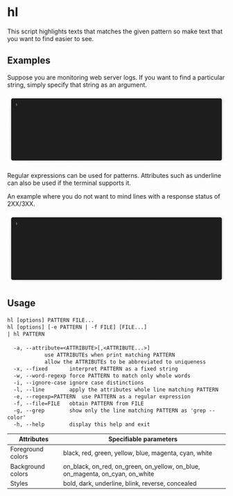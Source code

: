 # hl

This script highlights texts that matches the given pattern so make text that you want to find easier to see.

## Examples

Suppose you are monitoring web server logs.
If you want to find a particular string, simply specify that string as an argument.

![Example1](img/example1.gif)

Regular expressions can be used for patterns.
Attributes such as underline can also be used if the terminal supports it.

An example where you do not want to mind lines with a response status of 2XX/3XX.

![Example2](img/example2.gif)


## Usage

```
hl [options] PATTERN FILE...
hl [options] [-e PATTERN | -f FILE] [FILE...]
| hl PATTERN

  -a, --attribute=<ATTRIBUTE>[,<ATTRIBUTE...>]
            use ATTRIBUTEs when print matching PATTERN
            allow the ATTRIBUTEs to be abbreviated to uniqueness
  -x, --fixed       interpret PATTERN as a fixed string
  -w, --word-regexp force PATTERN to match only whole words
  -i, --ignore-case ignore case distinctions
  -l, --line        apply the attributes whole line matching PATTERN
  -e, --regexp=PATTERN  use PATTERN as a regular expression
  -f, --file=FILE   obtain PATTERN from FILE
  -g, --grep        show only the line matching PATTERN as 'grep --color'
  -h, --help        display this help and exit
```

Attributes | Specifiable parameters
--- | ---
Foreground colors | black, red, green, yellow, blue, magenta, cyan, white
Background colors | on_black, on_red, on_green, on_yellow, on_blue, on_magenta, on_cyan, on_white
Styles | bold, dark, underline, blink, reverse, concealed


